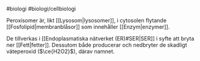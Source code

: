 #biologi #biologi/cellbiologi 

Peroxisomer är, likt [[Lysosom|lysosomer]], i cytosolen flytande [[Fosfolipid|membranblåsor]] som innehåller [[Enzym|enzymer]].

De tillverkas i [[Endoplasmatiska nätverket (ER)#SER|SER]] i syfte att bryta ner [[Fett|fetter]]. Dessutom både producerar och nedbryter de skadligt väteperoxid ($\ce{H2O2}$), därav namnet.
